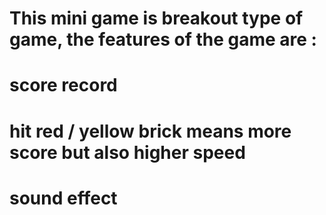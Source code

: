 # This mini game is breakout type of game, the features of the game are :
# score record
# hit red / yellow brick means more score but also higher speed
# sound effect
